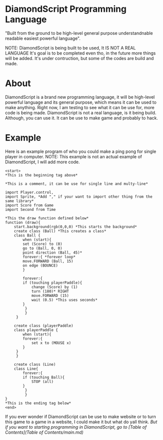 # DiamondScript Programming Language
"Built from the ground to be high-level general purpose understandnable readable easiest powerful language".
 
NOTE: DiamondScript is being built to be used, It IS NOT A REAL LANGUAGE
It's goal is to be completed even tho, in the future more things will be added. It's under contruction, but some of the codes are build and made.

# About
DiamondScript is a brand new programming language, it will be high-level powerful language and its general purpose, which means it can be used to make anything. Right now, I am testing to see what it can be use for, more code is being made. DiamondScript is not a real language, is it being build. Although, you can use it. It can be use to make game and probably to hack.

# Example
Here is an example program of who you could make a ping pong for single player in computer.
NOTE: This example is not an actual example of DiamondScript, I will add more code.

```
<start>
*This is the beginning tag above* 

*This is a comment, it can be use for single line and multy-line*

import Player.control,
import Sprite, *Add "," if your want to import other thing from the same library*
import Score from Game
import Second from Time

*This the draw function defined below*
function (draw){
    start.background(rgb(0,0,0) *This starts the background*
    create class (Ball) *This creates a class*
    class Ball {
        when (start){
	    set (Score) to (0)
	    go to (Ball, 0, 0)
	    point direction (Ball, 45)*
	    forever:{ *forever loop*
		move.FORWARD (Ball, 15)
		on edge (BOUNCE)
	    }
	    
	    forever:{
		if (touching playerPaddle){
		    change (Score) by (1)
		    turn (180)* RIGHT
		    move.FORWARD (15)
		    wait (0.5) *This uses seconds*
		}
	     }
         }
     }

    create class (playerPaddle)
    class playerPaddle {
        when (start){
	    forever:{
	        set x to (MOUSE x)
	    }
	 }
     }

    create class (Line)
	class Line{
	    forever:{
		if (touching Ball){
		    STOP (all)
		}
	     }
         }
}
*This is the ending tag below*
<end>
```

If you ever wonder if DiamondScript can be use to make website or to turn this game to a game in a website, I could make it but what do yall think.
_But if you want to starting programming in DiamondScript, go to [Table of Contents](Table of Contents/main.md)_
